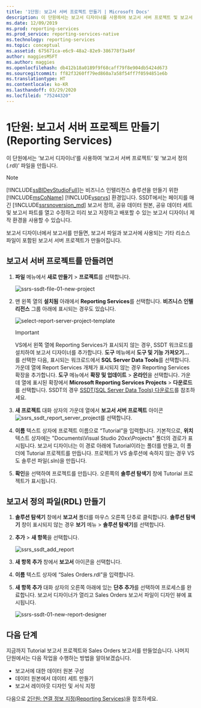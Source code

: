 ```yaml
---
title: '1단원: 보고서 서버 프로젝트 만들기 | Microsoft Docs'
description: 이 단원에서는 보고서 디자이너를 사용하여 보고서 서버 프로젝트 및 보고서 정의(.rdl) 파일을 만듭니다.
ms.date: 12/09/2019
ms.prod: reporting-services
ms.prod_service: reporting-services-native
ms.technology: reporting-services
ms.topic: conceptual
ms.assetid: 675671ca-e6c9-48a2-82e9-386778f3a49f
author: maggiesMSFT
ms.author: maggies
ms.openlocfilehash: db412b18a0189f9f68caff79f8e904db5424d673
ms.sourcegitcommit: ff82f3260ff79ed860a7a58f54ff7f0594851e6b
ms.translationtype: HT
ms.contentlocale: ko-KR
ms.lasthandoff: 03/29/2020
ms.locfileid: "75244320"
---
```

# <a name="lesson-1-create-a-report-server-project-reporting-services"></a>1단원: 보고서 서버 프로젝트 만들기(Reporting Services)

이 단원에서는 ‘보고서 디자이너’를 사용하여 ‘보고서 서버 프로젝트’ 및 ‘보고서 정의(.rdl)’ 파일을 만듭니다.   

> [!NOTE]
> [!INCLUDE[ssBIDevStudioFull](../includes/ssbidevstudiofull-md.md)]는 비즈니스 인텔리전스 솔루션을 만들기 위한 [!INCLUDE[msCoName](../includes/msconame-md.md)] [!INCLUDE[vsprvs](../includes/vsprvs-md.md)] 환경입니다. SSDT에서는 페이지를 매긴 [!INCLUDE[ssrsnoversion_md](../includes/ssrsnoversion-md.md)] 보고서 정의, 공유 데이터 원본, 공유 데이터 세트 및 보고서 파트를 열고 수정하고 미리 보고 저장하고 배포할 수 있는 보고서 디자이너 제작 환경을 사용할 수 있습니다.

보고서 디자이너에서 보고서를 만들면, 보고서 파일과 보고서에 사용되는 기타 리소스 파일이 포함된 보고서 서버 프로젝트가 만들어집니다.

## <a name="to-create-a-report-server-project"></a>보고서 서버 프로젝트를 만들려면
  
1. **파일** 메뉴에서 **새로 만들기** > **프로젝트**를 선택합니다.  

    ![ssrs-ssdt-file-01-new-project](../reporting-services/media/ssrs-ssdt-file-01-new-project.png)
  
2. 맨 왼쪽 열의 **설치됨** 아래에서 **Reporting Services**를 선택합니다. **비즈니스 인텔리전스** 그룹 아래에 표시되는 경우도 있습니다.

    ![select-report-server-project-template](../reporting-services/media/lesson-1-creating-a-report-server-project-reporting-services/select-report-server-project-template.png)

    > [!IMPORTANT]
    > VS에서 왼쪽 열에 Reporting Services가 표시되지 않는 경우, SSDT 워크로드를 설치하여 보고서 디자이너를 추가합니다. **도구** 메뉴에서 **도구 및 기능 가져오기...** 를 선택한 다음, 표시되는 워크로드에서 **SQL Server Data Tools**를 선택합니다. 가운데 열에 Report Services 개체가 표시되지 않는 경우 Reporting Services 확장을 추가합니다. **도구** 메뉴에서 **확장 및 업데이트** > **온라인**을 선택합니다. 가운데 열에 표시된 확장에서 **Microsoft Reporting Services Projects** > **다운로드**를 선택합니다. SSDT의 경우 [SSDT(SQL Server Data Tools) 다운로드](../ssdt/download-sql-server-data-tools-ssdt.md)를 참조하세요.

3. **새 프로젝트** 대화 상자의 가운데 열에서 **보고서 서버 프로젝트** 아이콘 &nbsp;&nbsp;![ssrs_ssdt_report_server_project](media/ssrs-ssdt-report-server-project.png)를 선택합니다.&nbsp;&nbsp;

4. **이름** 텍스트 상자에 프로젝트 이름으로 “Tutorial”을 입력합니다. 기본적으로, **위치** 텍스트 상자에는 "Documents\Visual Studio 20xx\Projects\" 폴더의 경로가 표시됩니다. 보고서 디자이너는 이 경로 아래에 Tutorial이라는 폴더를 만들고, 이 폴더에 Tutorial 프로젝트를 만듭니다. 프로젝트가 VS 솔루션에 속하지 않는 경우 VS도 솔루션 파일(.sln)을 만듭니다.

5. **확인**을 선택하여 프로젝트를 만듭니다. 오른쪽의 **솔루션 탐색기** 창에 Tutorial 프로젝트가 표시됩니다.
  
## <a name="creating-a-report-definition-file-rdl"></a>보고서 정의 파일(RDL) 만들기  
  
1. **솔루션 탐색기** 창에서 **보고서** 폴더를 마우스 오른쪽 단추로 클릭합니다. **솔루션 탐색기** 창이 표시되지 않는 경우 **보기** 메뉴 > **솔루션 탐색기**를 선택합니다.

2. **추가** > **새 항목**을 선택합니다.

    ![ssrs_ssdt_add_report](../reporting-services/media/ssrs-ssdt-add-report.png)

3. **새 항목 추가** 창에서 **보고서** 아이콘을 선택합니다.

4. **이름** 텍스트 상자에 “Sales Orders.rdl”을 입력합니다.

5. **새 항목 추가** 대화 상자의 오른쪽 아래에 있는 **단추 추가**를 선택하여 프로세스를 완료합니다. 보고서 디자이너가 열리고 Sales Orders 보고서 파일이 디자인 뷰에 표시됩니다.

    ![ssrs-ssdt-01-new-report-designer](media/ssrs-ssdt-01-new-report-designer.png)

## <a name="next-steps"></a>다음 단계

지금까지 Tutorial 보고서 프로젝트와 Sales Orders 보고서를 만들었습니다. 나머지 단원에서는 다음 작업을 수행하는 방법을 알아보겠습니다.

- 보고서에 대한 데이터 원본 구성
- 데이터 원본에서 데이터 세트 만들기
- 보고서 레이아웃 디자인 및 서식 지정

다음으로 [2단원: 연결 정보 지정&#40;Reporting Services&#41;](../reporting-services/lesson-2-specifying-connection-information-reporting-services.md)을 참조하세요.
